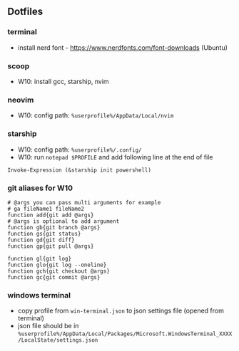 ## Dotfiles

### terminal

- install nerd font - https://www.nerdfonts.com/font-downloads (Ubuntu)

### scoop

- W10: install gcc, starship, nvim

### neovim

- W10: config path: `%userprofile%/AppData/Local/nvim`

### starship

- W10: config path: `%userprofile%/.config/`
- W10: run `notepad $PROFILE` and add following line at the end of file

```
Invoke-Expression (&starship init powershell)
```

### git aliases for W10

```
# @args you can pass multi arguments for example
# ga fileName1 fileName2
function add{git add @args}
# @args is optional to add argument
function gb{git branch @args}
function gs{git status}
function gd{git diff}
function gp{git pull @args}

function gl{git log}
function glo{git log --oneline}
function gch{git checkout @args}
function gc{git commit @args}
```

### windows terminal

- copy profile from `win-terminal.json` to json settings file (opened from terminal)
- json file should be in `%userprofile%/AppData/Local/Packages/Microsoft.WindowsTerminal_XXXX/LocalState/settings.json`

